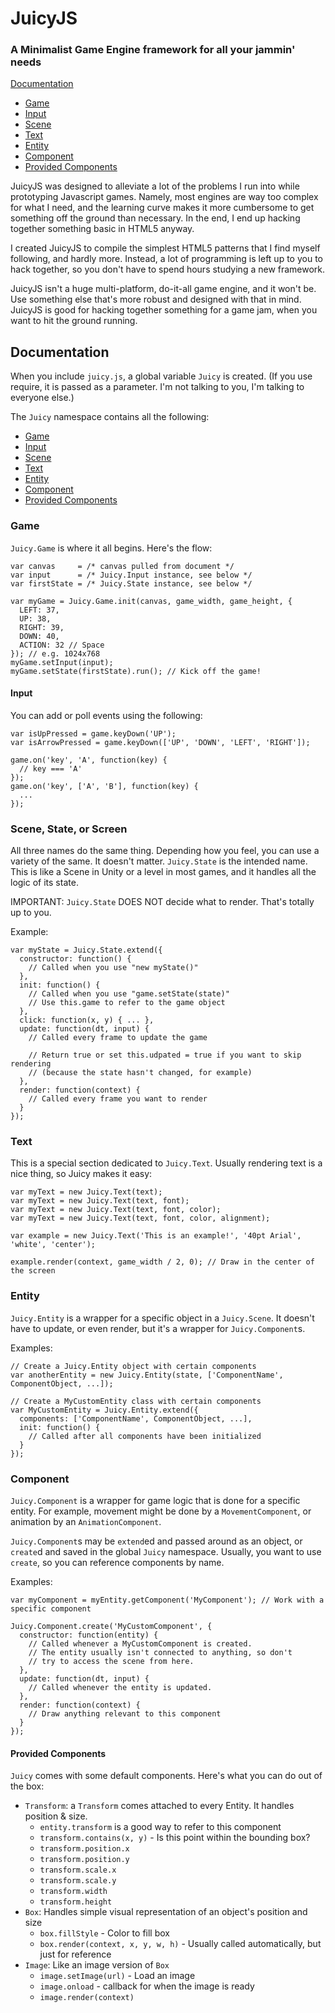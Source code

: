 # JuicyJS
### A Minimalist Game Engine framework for all your jammin' needs

[Documentation](#documentation)
- [Game](#game)
- [Input](#input)
- [Scene](#scene-state-or-screen)
- [Text](#text)
- [Entity](#entity)
- [Component](#component)
- [Provided Components](#provided-components)

JuicyJS was designed to alleviate a lot of the problems I run into while prototyping Javascript games. Namely, most engines are way too complex for what I need, and the learning curve makes it more cumbersome to get something off the ground than necessary. In the end, I end up hacking together something basic in HTML5 anyway.

I created JuicyJS to compile the simplest HTML5 patterns that I find myself following, and hardly more. Instead, a lot of programming is left up to you to hack together, so you don't have to spend hours studying a new framework.

JuicyJS isn't a huge multi-platform, do-it-all game engine, and it won't be. Use something else that's more robust and designed with that in mind. JuicyJS is good for hacking together something for a game jam, when you want to hit the ground running.

## Documentation

When you include ```juicy.js```, a global variable ```Juicy``` is created. (If you use require, it is passed as a parameter. I'm not talking to you, I'm talking to everyone else.)

The ```Juicy``` namespace contains all the following:
- [Game](#game)
- [Input](#input)
- [Scene](#scene-state-or-screen)
- [Text](#text)
- [Entity](#entity)
- [Component](#component)
- [Provided Components](#provided-components)

### Game

```Juicy.Game``` is where it all begins. Here's the flow:

```
var canvas     = /* canvas pulled from document */
var input      = /* Juicy.Input instance, see below */
var firstState = /* Juicy.State instance, see below */

var myGame = Juicy.Game.init(canvas, game_width, game_height, {
  LEFT: 37,
  UP: 38,
  RIGHT: 39,
  DOWN: 40,
  ACTION: 32 // Space
}); // e.g. 1024x768
myGame.setInput(input);
myGame.setState(firstState).run(); // Kick off the game!
```

#### Input

You can add or poll events using the following:

```
var isUpPressed = game.keyDown('UP');
var isArrowPressed = game.keyDown(['UP', 'DOWN', 'LEFT', 'RIGHT']);

game.on('key', 'A', function(key) {
  // key === 'A'
});
game.on('key', ['A', 'B'], function(key) {
  ...
});
```

### Scene, State, or Screen

All three names do the same thing. Depending how you feel, you can use a variety of the same. It doesn't matter. ```Juicy.State``` is the intended name. This is like a Scene in Unity or a level in most games, and it handles all the logic of its state. 

IMPORTANT: `Juicy.State` DOES NOT decide what to render. That's totally up to you.

Example:
```
var myState = Juicy.State.extend({
  constructor: function() {
    // Called when you use "new myState()"
  },
  init: function() {
    // Called when you use "game.setState(state)"
    // Use this.game to refer to the game object
  },
  click: function(x, y) { ... },
  update: function(dt, input) {
    // Called every frame to update the game
    
    // Return true or set this.udpated = true if you want to skip rendering
    // (because the state hasn't changed, for example)
  },
  render: function(context) {
    // Called every frame you want to render
  }
});
```

### Text

This is a special section dedicated to `Juicy.Text`. Usually rendering text is a nice thing, so Juicy makes it easy:

```
var myText = new Juicy.Text(text);
var myText = new Juicy.Text(text, font);
var myText = new Juicy.Text(text, font, color);
var myText = new Juicy.Text(text, font, color, alignment);

var example = new Juicy.Text('This is an example!', '40pt Arial', 'white', 'center');

example.render(context, game_width / 2, 0); // Draw in the center of the screen
```

### Entity

`Juicy.Entity` is a wrapper for a specific object in a `Juicy.Scene`. It doesn't have to update, or even render, but it's a wrapper for `Juicy.Component`s.

Examples:

```
// Create a Juicy.Entity object with certain components
var anotherEntity = new Juicy.Entity(state, ['ComponentName', ComponentObject, ...]);

// Create a MyCustomEntity class with certain components
var MyCustomEntity = Juicy.Entity.extend({
  components: ['ComponentName', ComponentObject, ...],
  init: function() {
    // Called after all components have been initialized
  }
});
```

### Component

`Juicy.Component` is a wrapper for game logic that is done for a specific entity. For example, movement might be done by a `MovementComponent`, or animation by an `AnimationComponent`.

`Juicy.Component`s may be `extend`ed and passed around as an object, or `create`d and saved in the global `Juicy` namespace. Usually, you want to use `create`, so you can reference components by name.

Examples:

```
var myComponent = myEntity.getComponent('MyComponent'); // Work with a specific component

Juicy.Component.create('MyCustomComponent', {
  constructor: function(entity) {
    // Called whenever a MyCustomComponent is created.
    // The entity usually isn't connected to anything, so don't
    // try to access the scene from here.
  },
  update: function(dt, input) {
    // Called whenever the entity is updated.
  },
  render: function(context) {
    // Draw anything relevant to this component
  }
});
```

#### Provided Components

```Juicy``` comes with some default components. Here's what you can do out of the box:

- `Transform`: a `Transform` comes attached to every Entity. It handles position & size.
  - `entity.transform` is a good way to refer to this component
  - `transform.contains(x, y)` - Is this point within the bounding box?
  - `transform.position.x`
  - `transform.position.y`
  - `transform.scale.x`
  - `transform.scale.y`
  - `transform.width`
  - `transform.height`
- `Box`: Handles simple visual representation of an object's position and size
  - `box.fillStyle` - Color to fill box
  - `box.render(context, x, y, w, h)` - Usually called automatically, but just for reference
- `Image`: Like an image version of `Box`
  - `image.setImage(url)` - Load an image
  - `image.onload` - callback for when the image is ready
  - `image.render(context)`
